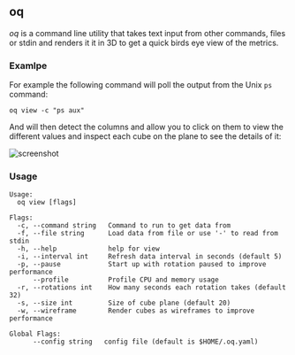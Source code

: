 oq
---

_oq_ is a command line utility that takes text input from other commands, files or stdin and renders it
it in 3D to get a quick birds eye view of the metrics.

### Examlpe
For example the following command will poll the output from the Unix `ps` command:
``` 
oq view -c "ps aux"
```
   
And will then detect the columns and allow you to click on them to view the different values and inspect
each cube on the plane to see the details of it:

![screenshot](https://raw.githubusercontent.com/cove/oq/master/screenshot-anim.gif)

### Usage

```
Usage:
  oq view [flags]

Flags:
  -c, --command string   Command to run to get data from
  -f, --file string      Load data from file or use '-' to read from stdin
  -h, --help             help for view
  -i, --interval int     Refresh data interval in seconds (default 5)
  -p, --pause            Start up with rotation paused to improve performance
      --profile          Profile CPU and memory usage
  -r, --rotations int    How many seconds each rotation takes (default 32)
  -s, --size int         Size of cube plane (default 20)
  -w, --wireframe        Render cubes as wireframes to improve performance

Global Flags:
      --config string   config file (default is $HOME/.oq.yaml)
```
